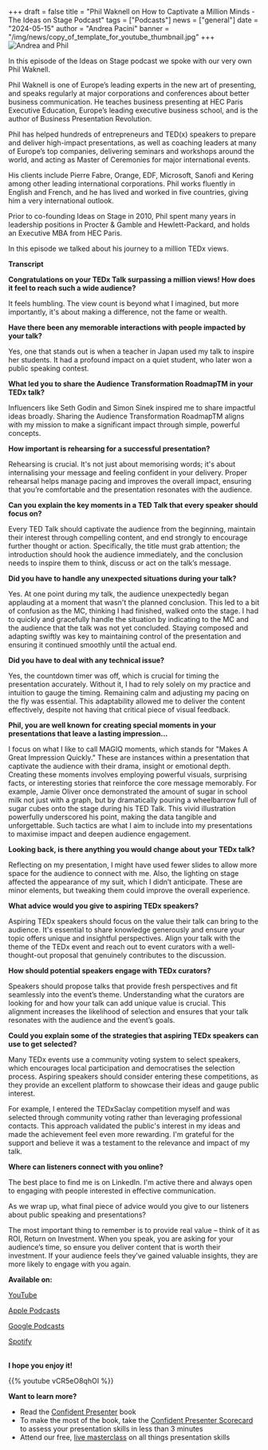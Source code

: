 +++
draft = false
title = "Phil Waknell on How to Captivate a Million Minds - The Ideas on Stage Podcast"
tags = ["Podcasts"]
news = ["general"]
date = "2024-05-15"
author = "Andrea Pacini"
banner = "/img/news/copy_of_template_for_youtube_thumbnail.jpg"
+++
![Andrea and Phil](/img/news/copy_of_template_for_youtube_thumbnail.jpg "Andrea and Phil")

In this episode of the Ideas on Stage podcast we spoke with our very own Phil Waknell. 

Phil Waknell is one of Europe’s leading experts in the new art of presenting, and speaks regularly at major corporations and conferences about better business communication. He teaches business presenting at HEC Paris Executive Education, Europe’s leading executive business school, and is the author of Business Presentation Revolution.

Phil has helped hundreds of entrepreneurs and TED(x) speakers to prepare and deliver high-impact presentations, as well as coaching leaders at many of Europe’s top companies, delivering seminars and workshops around the world, and acting as Master of Ceremonies for major international events.

His clients include Pierre Fabre, Orange, EDF, Microsoft, Sanofi and Kering among other leading international corporations. Phil works fluently in English and French, and he has lived and worked in five countries, giving him a very international outlook.

Prior to co-founding Ideas on Stage in 2010, Phil spent many years in leadership positions in Procter & Gamble and Hewlett-Packard, and holds an Executive MBA from HEC Paris.

In this episode we talked about his journey to a million TEDx views.

**Transcript**

**Congratulations on your TEDx Talk surpassing a million views! How does it feel to reach such a wide audience?**

It feels humbling. The view count is beyond what I imagined, but more importantly, it's about making a difference, not the fame or wealth.

**Have there been any memorable interactions with people impacted by your talk?**

Yes, one that stands out is when a teacher in Japan used my talk to inspire her students. It had a profound impact on a quiet student, who later won a public speaking contest.

**What led you to share the Audience Transformation RoadmapTM in your TEDx talk?**

Influencers like Seth Godin and Simon Sinek inspired me to share impactful ideas broadly. Sharing the Audience Transformation RoadmapTM aligns with my mission to make a significant impact through simple, powerful concepts.

**How important is rehearsing for a successful presentation?**

Rehearsing is crucial. It's not just about memorising words; it's about internalising your message and feeling confident in your delivery. Proper rehearsal helps manage pacing and improves the overall impact, ensuring that you’re comfortable and the presentation resonates with the audience.

**Can you explain the key moments in a TED Talk that every speaker should focus on?**

Every TED Talk should captivate the audience from the beginning, maintain their interest through compelling content, and end strongly to encourage further thought or action. Specifically, the title must grab attention; the introduction should hook the audience immediately, and the conclusion needs to inspire them to think, discuss or act on the talk’s message.

**Did you have to handle any unexpected situations during your talk?**

Yes. At one point during my talk, the audience unexpectedly began applauding at a moment that wasn't the planned conclusion. This led to a bit of confusion as the MC, thinking I had finished, walked onto the stage. I had to quickly and gracefully handle the situation by indicating to the MC and the audience that the talk was not yet concluded. Staying composed and adapting swiftly was key to maintaining control of the presentation and ensuring it continued smoothly until the actual end.

**Did you have to deal with any technical issue?** 

Yes, the countdown timer was off, which is crucial for timing the presentation accurately. Without it, I had to rely solely on my practice and intuition to gauge the timing. Remaining calm and adjusting my pacing on the fly was essential. This adaptability allowed me to deliver the content effectively, despite not having that critical piece of visual feedback.

**Phil, you are well known for creating special moments in your presentations that leave a lasting impression…**

I focus on what I like to call MAGIQ moments, which stands for "Makes A Great Impression Quickly." These are instances within a presentation that captivate the audience with their drama, insight or emotional depth. Creating these moments involves employing powerful visuals, surprising facts, or interesting stories that reinforce the core message memorably. For example, Jamie Oliver once demonstrated the amount of sugar in school milk not just with a graph, but by dramatically pouring a wheelbarrow full of sugar cubes onto the stage during his TED Talk. This vivid illustration powerfully underscored his point, making the data tangible and unforgettable. Such tactics are what I aim to include into my presentations to maximise impact and deepen audience engagement.

**Looking back, is there anything you would change about your TEDx talk?**

Reflecting on my presentation, I might have used fewer slides to allow more space for the audience to connect with me. Also, the lighting on stage affected the appearance of my suit, which I didn’t anticipate. These are minor elements, but tweaking them could improve the overall experience. 

**What advice would you give to aspiring TEDx speakers?**

Aspiring TEDx speakers should focus on the value their talk can bring to the audience. It's essential to share knowledge generously and ensure your topic offers unique and insightful perspectives. Align your talk with the theme of the TEDx event and reach out to event curators with a well-thought-out proposal that genuinely contributes to the discussion.

**How should potential speakers engage with TEDx curators?**

Speakers should propose talks that provide fresh perspectives and fit seamlessly into the event’s theme. Understanding what the curators are looking for and how your talk can add unique value is crucial. This alignment increases the likelihood of selection and ensures that your talk resonates with the audience and the event’s goals.

**Could you explain some of the strategies that aspiring TEDx speakers can use to get selected?**

Many TEDx events use a community voting system to select speakers, which encourages local participation and democratises the selection process. Aspiring speakers should consider entering these competitions, as they provide an excellent platform to showcase their ideas and gauge public interest.

For example, I entered the TEDxSaclay competition myself and was selected through community voting rather than leveraging professional contacts. This approach validated the public's interest in my ideas and made the achievement feel even more rewarding. I'm grateful for the support and believe it was a testament to the relevance and impact of my talk.

**Where can listeners connect with you online?**

The best place to find me is on LinkedIn. I'm active there and always open to engaging with people interested in effective communication. 

As we wrap up, what final piece of advice would you give to our listeners about public speaking and presentations?

The most important thing to remember is to provide real value – think of it as ROI, Return on Investment. When you speak, you are asking for your audience’s time, so ensure you deliver content that is worth their investment. If your audience feels they’ve gained valuable insights, they are more likely to engage with you again.

**Available on:** 

[YouTube](https://youtu.be/vCR5eO8qhOI)

[Apple Podcasts](https://podcasts.apple.com/us/podcast/59-phil-waknell-on-how-to-captivate-a-million-minds/id1506050111?i=1000655665717)

[Google Podcasts ](https://podcasts.google.com/feed/aHR0cHM6Ly9hbmNob3IuZm0vcy8xYTRjNGFjYy9wb2RjYXN0L3Jzcw/episode/OTQ0MjY1YWQtNGIxNS00YzZhLWE3M2UtNmJmZWExNTQ3YjZh?sa=X&ved=0CAUQkfYCahcKEwjwwdDnzY-GAxUAAAAAHQAAAAAQAQ)

[Spotify](https://open.spotify.com/episode/18kUqr5OKaG9ttfJTxLYZw)

\
**I hope you enjoy it!**

{{% youtube vCR5eO8qhOI %}}

**Want to learn more?** 

* Read the [Confident Presenter](https://amzn.eu/d/bKswMEe) book
* To make the most of the book, take the [Confident Presenter Scorecard](https://ideasonstage.com/score) to assess your presentation skills in less than 3 minutes
* Attend our free, [live masterclass](http://ideasonstageuk.eventbrite.com/) on all things presentation skills
